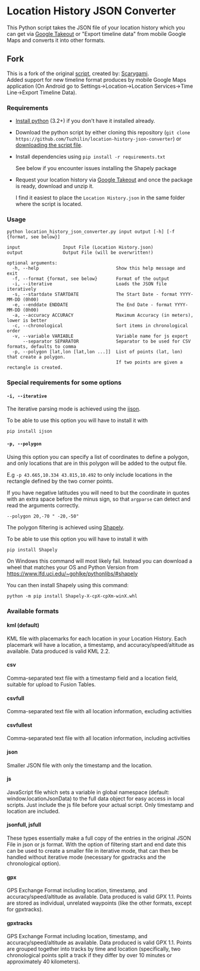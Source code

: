 # Location History JSON Converter

This Python script takes the JSON file of your location history which you can get via
[Google Takeout](https://takeout.google.com/settings/takeout/custom/location_history)
or "Export timeline data" from mobile Google Maps and converts it into other formats.

## Fork
This is a fork of the original [script](https://github.com/Scarygami/location-history-json-converter), created by: [Scarygami](https://github.com/Scarygami).  
Added support for new timeline format produces by mobile Google Maps application (On Android go to Settings->Location->Location Services->Time Line->Export Timeline Data).

### Requirements

*  [Install python](https://wiki.python.org/moin/BeginnersGuide/Download) (3.2+) if you don't have it installed already.

*  Download the python script by either cloning this repository
   (`git clone https://github.com/Tuzhilin/location-history-json-converter`)
   or [downloading the script file](https://raw.githubusercontent.com/Tuzhilin/location-history-json-converter/master/location_history_json_converter.py).

*  Install dependencies using `pip install -r requirements.txt`

   See below if you encounter issues installing the Shapely package

*  Request your location history via [Google Takeout](https://takeout.google.com/settings/takeout/custom/location_history)
   and once the package is ready, download and unzip it.

   I find it easiest to place the `Location History.json` in the same folder where the script is located.

### Usage
```
python location_history_json_converter.py input output [-h] [-f {format, see below}]

input                Input File (Location History.json)
output               Output File (will be overwritten!)

optional arguments:
  -h, --help                             Show this help message and exit
  -f, --format {format, see below}       Format of the output
  -i, --iterative                        Loads the JSON file iteratively
  -s, --startdate STARTDATE              The Start Date - format YYYY-MM-DD (0h00)
  -e, --enddate ENDDATE                  The End Date - format YYYY-MM-DD (0h00)
  -a, --accuracy ACCURACY                Maximum Accuracy (in meters), lower is better
  -c, --chronological                    Sort items in chronological order
  -v, --variable VARIABLE                Variable name for js export
      --separator SEPARATOR              Separator to be used for CSV formats, defaults to comma
  -p, --polygon [lat,lon [lat,lon ...]]  List of points (lat, lon) that create a polygon.
                                         If two points are given a rectangle is created.
```

### Special requirements for some options

#### `-i, --iterative`

The iterative parsing mode is achieved using the [ijson](https://pypi.org/project/ijson/).

To be able to use this option you will have to install it with

    pip install ijson

#### `-p, --polygon`

Using this option you can specify a list of coordinates to define a polygon,
and only locations that are in this polygon will be added to the output file.

E.g `-p 43.665,10.334 43.815,10.492` to only include locations in the rectangle
defined by the two corner points.

If you have negative latitudes you will need to but the coordinate in quotes
with an extra space before the minus sign, so that `argparse` can detect and read
the arguments correctly.

    --polygon 20,-70 " -20,-50"

The polygon filtering is achieved using [Shapely](https://pypi.org/project/Shapely/).

To be able to use this option you will have to install it with

    pip install Shapely

On Windows this command will most likely fail. Instead you can download a wheel
that matches your OS and Python Version from https://www.lfd.uci.edu/~gohlke/pythonlibs/#shapely

You can then install Shapely using this command:

    python -m pip install Shapely-X-cpX-cpXm-winX.whl


### Available formats

#### kml (default)
KML file with placemarks for each location in your Location History.
Each placemark will have a location, a timestamp, and accuracy/speed/altitude as available.
Data produced is valid KML 2.2.

#### csv
Comma-separated text file with a timestamp field and a location field, suitable for upload to Fusion Tables.

#### csvfull
Comma-separated text file with all location information, excluding activities

#### csvfullest
Comma-separated text file with all location information, including activities

#### json
Smaller JSON file with only the timestamp and the location.

#### js
JavaScript file which sets a variable in global namespace (default: window.locationJsonData)
to the full data object for easy access in local scripts.
Just include the js file before your actual script.
Only timestamp and location are included.

#### jsonfull, jsfull
These types essentially make a full copy of the entries in the original JSON File in json or js format.
With the option of filtering start and end date this can be used to create a smaller file in iterative mode,
that can then be handled without iterative mode (necessary for gpxtracks and the chronological option).

#### gpx
GPS Exchange Format including location, timestamp, and accuracy/speed/altitude as available.
Data produced is valid GPX 1.1.  Points are stored as individual, unrelated waypoints (like the other formats, except for gpxtracks).

#### gpxtracks
GPS Exchange Format including location, timestamp, and accuracy/speed/altitude as available.
Data produced is valid GPX 1.1.  Points are grouped together into tracks by time and location (specifically, two chronological points split a track if they differ by over 10 minutes or approximately 40 kilometers).
